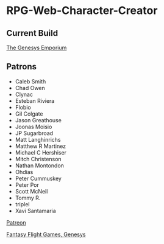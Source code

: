 # RPG-Web-Character-Creator

## Current Build
[The Genesys Emporium](https://genesysemporium.com)

## Patrons
- Caleb Smith
- Chad Owen
- Clynac
- Esteban Riviera
- Flobio
- Gil Colgate
- Jason Greathouse
- Joonas Moisio
- JP Sugarbroad
- Matt Langhinrichs
- Matthew R Martinez
- Michael C Hershiser
- Mitch Christenson
- Nathan Montondon
- Ohdias
- Peter Cummuskey
- Peter Por
- Scott McNeil
- Tommy R.
- triplel
- Xavi Santamaria

[Patreon](https://www.patreon.com/SkyJedi)

[Fantasy Flight Games, Genesys](https://www.fantasyflightgames.com/en/products/genesys)
